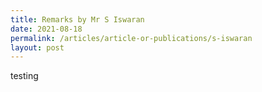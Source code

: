 ```yaml
---
title: Remarks by Mr S Iswaran
date: 2021-08-18
permalink: /articles/article-or-publications/s-iswaran
layout: post
---
```

testing